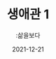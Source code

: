 ---
title: 생애관 1
subtitle: ":삶을보다"
date: 2021-12-21
summary: 터치스크린을 이용해 사진, 신문기사, 영상증언 등 피해자들의 삶에 대한 기록을 보다 상세히 살펴본다. 터치스크린을 통해 서른 분의 할머니들을 손 끝 하나로 만나볼 수 있다.
weight: 9
image: https://wwm3.s3.ap-northeast-2.amazonaws.com/exhibition/(3)2층/생애관1/LHS_0808.jpg
layout: view01
resources:
- partial_layout: full-1
  components: 
    - name: 생애관 전경
      params:
        icon: photo
      src: https://wwm3.s3.ap-northeast-2.amazonaws.com/exhibition/(3)2층/생애관1/LHS_0808.jpg
      description:
      target:
- partial_layout: horizontal-4
  components: 
    - name: 강덕경
      subname: Kang Dukkyung, 한국
      params:
        icon: photo
      src: https://wwm3.s3.ap-northeast-2.amazonaws.com/exhibition/ex-02/생애관/할머니들/강덕경.jpg
      description: 1929년 경상남도 진주 출생 / 16세에 근로정신대 1기생으로 동원되어 일본에 간 후 도망치다 붙잡혀 위안소에서 일본군성노예 생활
      target: /items/ex-02/생애관/할머니들/강덕경/
    - name: 강일출
      subname: Kang Ilchul, 한국
      params:
        icon: photo
      src: https://wwm3.s3.ap-northeast-2.amazonaws.com/exhibition/ex-02/생애관/할머니들/강일출.jpg
      description: | 
        1928년 경상북도 상주 출생
        16세에 연행되어 중국 목단강에서 일본군성노예 생활
      target:
    - name: 공점엽
      subname: Gong Jeomyeop, 한국
      params:
        icon: photo
      src: https://wwm3.s3.ap-northeast-2.amazonaws.com/exhibition/ex-02/생애관/할머니들/공점엽.jpg
      description: |
        1920년 전라남도 무안 출생
        16세에 연행되어 중국 해성, 상해, 하얼빈에서 일본군 성노예 생활 
      target:
    - name: 길원옥
      params:
        icon: Gil Wonok, 한국
      src: https://wwm3.s3.ap-northeast-2.amazonaws.com/exhibition/ex-02/생애관/할머니들/길원옥.jpg
      description: |
        1928년 평안북도 희천 출생
        13세에 연행되어 중국 하얼빈, 석가장에서 일본군성노예 생활 
      target: 
- partial_layout: horizontal-4
  components: 
    - name: 김복동
      subname: Kim Bokdong, 한국
      params:
        icon: photo
      src: https://wwm3.s3.ap-northeast-2.amazonaws.com/exhibition/ex-02/생애관/할머니들/김복동.JPG
      description: |
        1926년 경상남도 양산 출생
        15세에 연행되어 중국, 홍콩, 인도네시아, 말레이시아, 싱가포르 등지에서 일본군성노예 생활
      target: /items/ex-02/생애관/할머니들/강덕경/
    - name: 김순옥
      subname: Kim Sunok, 한국
      params:
        icon: photo
      src: https://wwm3.s3.ap-northeast-2.amazonaws.com/exhibition/ex-02/생애관/할머니들/김순옥.JPG
      description: | 
        1922년 평안남도 평양 출생
        18세에 연행되어 중국 흑룡강성에서 일본군성노예 생활
      target:
    - name: 김은례
      subname: Gong Jeomyeop, 한국
      params:
        icon: photo
      src: https://wwm3.s3.ap-northeast-2.amazonaws.com/exhibition/ex-02/생애관/할머니들/김은례.jpg
      description: |
        1926년 평안남도 평양 출생
        17세에 연행되어 중국 남경에서 일본군성노예 생활
      target:
    - name: 김학순
      subname: Kim Haksoon, 한국
      params:
        icon: photo
      src: https://wwm3.s3.ap-northeast-2.amazonaws.com/exhibition/ex-02/생애관/할머니들/김학순.jpg
      description: |
        1924년 중국 길림 출생
        17세에 연행되어 중국 철벽진에서 일본군성노예 생활
      target:
- partial_layout: horizontal-4
  components: 
    - name: 노수복
      subname: Noh Subok, 한국
      params:
        icon: photo
      src: https://wwm3.s3.ap-northeast-2.amazonaws.com/exhibition/ex-02/생애관/할머니들/노수복.jpg
      description: |
        1921년 경상남도 안동 출생
        22세에 연행되어 싱가포르, 태국에서 일본군성노예 생활
      target: /items/ex-02/생애관/할머니들/강덕경/
    - name: 박두리
      subname: Bak Duri, 한국
      params:
        icon: photo
      src: https://wwm3.s3.ap-northeast-2.amazonaws.com/exhibition/ex-02/생애관/할머니들/박두리.jpg
      description: | 
        1924년 경상남도 청도 출생
        17세에 연행되어 대만 창화에서 일본군성노예 생활
      target:
    - name: 박옥련
      subname: Bak Oklyeon, 한국
      params:
        icon: photo
      src: https://wwm3.s3.ap-northeast-2.amazonaws.com/exhibition/ex-02/생애관/할머니들/박옥련.jpg
      description: |
        1919년 전라북도 무주 출생
        23세에 연행되어 남태평양 라바울에서 일본군성노예 생활
      target:
    - name: 박옥선
      subname: Bak Okseon, 한국
      params:
        icon:
      src: https://wwm3.s3.ap-northeast-2.amazonaws.com/exhibition/ex-02/생애관/할머니들/박옥선.jpg
      description: |
        1924년 경상남도 밀양 출생
        18세에 연행되어 중국 흑룡강성에서 일본군성노예 생활
      target:
- partial_layout: horizontal-4
  components: 
    - name: 송신도
      subname: Song Shindo, 한국
      params:
        icon: photo
      src: https://wwm3.s3.ap-northeast-2.amazonaws.com/exhibition/ex-02/생애관/할머니들/송신도.jpg
      description: |
        1922년 충청남도 유성 출생
        17세에 연행되어 중국 무창의 '세계관'위안소와 악주, 장안, 함녕 등지에서 일본군성노예생활
      target:
    - name: 이막달
      subname: Yi Makdal, 한국
      params:
        icon: photo
      src: https://wwm3.s3.ap-northeast-2.amazonaws.com/exhibition/ex-02/생애관/할머니들/이막달.jpg
      description: | 
        1923년 경상남도 산청출생 
        18세에 연행되어 대만 기륭에서 일본군성노예생활
      target:
    - name: 이수산
      subname: Yi Susan, 한국
      params:
        icon: photo
      src: https://wwm3.s3.ap-northeast-2.amazonaws.com/exhibition/ex-02/생애관/할머니들/이수산.JPG
      description: |
        1928년 경상북도 영일 출생 / 
        17세에 연행되어 중국 목단강에서 일본군성노예생활
      target:
    - name: 이순덕
      subname:  Bak Okseon, 한국
      params:
        icon: photo
      src: https://wwm3.s3.ap-northeast-2.amazonaws.com/exhibition/ex-02/생애관/할머니들/이순덕.JPG
      description: |
        1918 전라북도 김제 출생 / 
        18세 때 연행되어 중국 상해에서 일본군성노예생활
      target:
- partial_layout: horizontal-4
  components: 
    - name: 이옥선
      subname: Yi Okseon, 한국
      params:
        icon: photo
      src: https://wwm3.s3.ap-northeast-2.amazonaws.com/exhibition/ex-02/생애관/할머니들/이옥선.JPG
      description: |
        1927년 부산 출생 / 
        16세에 연행되어 중국 연길에서 일본군성노예생활
      target:
    - name: 이용녀
      subname:  Yi Yongnyeo,한국
      params:
        icon: photo
      src: https://wwm3.s3.ap-northeast-2.amazonaws.com/exhibition/ex-02/생애관/할머니들/이용녀.JPG
      description: | 
        1926년 경기도 여주 출생 / 
        17세에 연행되어 미얀마(버마)에서 일본군성노예생활
      target:
    - name: 이용수
      subname: Yi Yongsu, 한국
      params:
        icon: photo
      src: https://wwm3.s3.ap-northeast-2.amazonaws.com/exhibition/ex-02/%EC%83%9D%EC%95%A0%EA%B4%80/%ED%95%A0%EB%A8%B8%EB%8B%88%EB%93%A4/%E1%84%8B%E1%85%B5%E1%84%8B%E1%85%AD%E1%86%BC%E1%84%89%E1%85%AE.jpg
      description: |
        1928년 경상북도 대구 출생 /
        17세에 연행되어 대만 신죽에서 일본군성노예생활
      target:
    - name: 정서운
      subname: JeongSeo-un, 한국
      params:
        icon: photo
      src: https://wwm3.s3.ap-northeast-2.amazonaws.com/exhibition/ex-02/생애관/할머니들/정서운.jpg
      description: |
        1924년 경상남도 하동 출생 /
        18세에 연행되어 인도네시아 스마랑에서 일본군성노예생활
      target:
- partial_layout: horizontal-4
  components: 
    - name: 최갑순
      subname: Choi Gapsun, 한국
      params:
        icon: photo
      src: https://wwm3.s3.ap-northeast-2.amazonaws.com/exhibition/ex-02/생애관/할머니들/최갑순.jpg
      description: |
        1919년 전라남도 구례 출생 / 
        15세에 연행되어 중국 동안성에서 일본군성노예생활
      target:
    - name: 하상숙
      subname: Ha Sangsuk, 한국
      params:
        icon: photo
      src: https://wwm3.s3.ap-northeast-2.amazonaws.com/exhibition/ex-02/생애관/할머니들/하상숙.JPG
      description: | 
        1928년 충청남도 서산 출생 / 
        17세에 연행되어 중국 적경리 위안소에서 일본군성노예생활
      target:
    - name: 황금주
      subname: Hwang Geumju,한국
      params:
        icon: photo
      src: https://wwm3.s3.ap-northeast-2.amazonaws.com/exhibition/ex-02/생애관/할머니들/황금주.jpg
      description: |
        1922년 충청남도 부여 출생 /
        20세에 연행되어 중국 길림성에서 일본군성노예 생활
      target:
    - name: 황순이
      subname: Hwang Suni, 한국
      params:
        icon: photo
      src: https://wwm3.s3.ap-northeast-2.amazonaws.com/exhibition/ex-02/생애관/할머니들/황순이.JPG
      description: |
        1922년 경상남도 하동 출생 / 
        3세에 연행되어 몽골, 홍콩, 싱가포르에서 일본군성노예생활
      target:
- partial_layout: horizontal-4
  components: 
    - name: 김영숙
      subname: Kim Yeongsuk, 북한
      params:
        icon: photo
      src: https://wwm3.s3.ap-northeast-2.amazonaws.com/exhibition/ex-02/생애관/할머니들/김영숙.jpg
      description: |
        1927년 평안북도 태천 출생
        13세에 연행되어 중국 심양에서 일본군성노예 생활
      target:
    - name: 리계월
      subname: Yi Gyewol, 북한
      params:
        icon: photo
      src: https://wwm3.s3.ap-northeast-2.amazonaws.com/exhibition/ex-02/생애관/할머니들/리계월.jpg
      description: | 
        1921년 황해남도 벽성 출생
        16세에 연행되어 중국 하얼빈에서 일본군성노예 생활
      target:
    - name: 마르디엠
      subname: Mardiyem,인도네시아 
      params:
        icon: photo
      src: https://wwm3.s3.ap-northeast-2.amazonaws.com/exhibition/ex-02/생애관/할머니들/Mardiyem.JPG
      description: |
        1929년 출생
        1924년 연행되어 보르네오에서 일본군성노예 생활
      target:
    - name: 얀 루프-오헨
      subname: "Jan Ruff-O'Herne,호주"
      params:
        icon: photo
      src: https://wwm3.s3.ap-northeast-2.amazonaws.com/exhibition/ex-02/생애관/할머니들/Jan.jpg
      description: |
        1932년 인도네시아(당시 네덜란드령 동인도)출생
        1942년 자바섬을 점령한 일본군에 의해 수용소에 억류, 1944년 일본군성노예 생활
      target:
- partial_layout: horizontal-4
  components: 
    - name: 차이팡메이
      subname: Tsai Fang-mei, 대만
      params:
        icon: photo
      src: https://wwm3.s3.ap-northeast-2.amazonaws.com/exhibition/ex-02/생애관/할머니들/Tsai,+Fang-mei.JPG
      description: |
        1931년 출생
        1944년 연행되어 화련에서 일본군성노예 생활
      target:
    - name: 토마사 디오소 살리노그
      subname: Tomasa Dioso Salinog, 필리핀
      params:
        icon: photo
      src: https://wwm3.s3.ap-northeast-2.amazonaws.com/exhibition/ex-02/생애관/할머니들/Tomasa.jpg
      description: | 
        1928년 출생
        1924년 연행되어 산호세에서 일본군성노예 생활
      target:
    - name:
      subname:
      params:
        icon: photo
      src: 
      description:
      target:  
    - name:
      subname:
      params:
        icon: photo
      src: 
      description:
      target:                                          
---